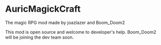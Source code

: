 AuricMagickCraft
================

The magic RPG mod made by joazlazer and Boom_Doom2
 
This mod is open source and welcome to developer's help. Boom_Doom2 will be joining the 
dev team soon.
